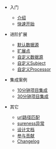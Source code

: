 - 入门  
  - [介绍](README.md "introduce")
  - [快速开始](quickstart.md "quick start greatest")  

- 进阶扩展
  - [默认数据源](default-datasource.md)  
  - [扩展点](extend-point.md)
  - [自定义数据源](custom-datasource.md)
  - [自定义Subject](custom-subject.md)
  - [自定义Processor](custom-processor.md)

- 集成案例
  - [10分钟项目集成](sample-bootstrap.md)
  - [30分钟项目集成](sample-tom.md)

- 其它
  - [url路径匹配](path-match.md)  
  - [sureness异常](exception.md)  
  - [设计文档](design.md)
  - [参与贡献](contributing.md)
  - [Changelog](https://github.com/tomsun28/sureness/releases ':ignore')
